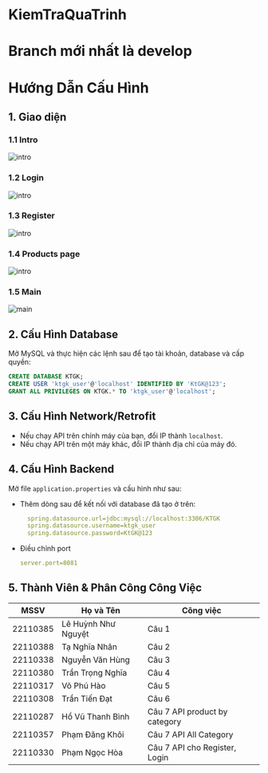 # KiemTraQuaTrinh

# Branch mới nhất là develop
# Hướng Dẫn Cấu Hình

## 1. Giao diện 

### 1.1 Intro

![intro](./image/Readme/intro.jpg)

### 1.2 Login

![intro](./image/Readme/login.jpg)

### 1.3 Register

![intro](./image/Readme/register.jpg)

### 1.4 Products page

![intro](./image/Readme/products_page.jpg)

### 1.5 Main

![main](./image/Readme/main.jpg)

## 2. Cấu Hình Database
Mở MySQL và thực hiện các lệnh sau để tạo tài khoản, database và cấp quyền:

```sql
CREATE DATABASE KTGK;
CREATE USER 'ktgk_user'@'localhost' IDENTIFIED BY 'KtGK@123';
GRANT ALL PRIVILEGES ON KTGK.* TO 'ktgk_user'@'localhost';
```

## 3. Cấu Hình Network/Retrofit
- Nếu chạy API trên chính máy của bạn, đổi IP thành `localhost`.
- Nếu chạy API trên một máy khác, đổi IP thành địa chỉ của máy đó.

## 4. Cấu Hình Backend
Mở file `application.properties` và cấu hình như sau:
- Thêm dòng sau để kết nối với database đã tạo ở trên:
  ```yaml
    spring.datasource.url=jdbc:mysql://localhost:3306/KTGK
    spring.datasource.username=ktgk_user
    spring.datasource.password=KtGK@123
  ```
- Điều chỉnh port

  ```yaml
  server.port=8081
  ```

## 5. Thành Viên & Phân Công Công Việc

| MSSV | Họ và Tên | Công việc |
|------|-----------|-----------|
| 22110385 | Lê Huỳnh Như Nguyệt | Câu 1 |
| 22110388 | Tạ Nghĩa Nhân | Câu 2 |
| 22110338 | Nguyễn Văn Hùng | Câu 3 |
| 22110380 | Trần Trọng Nghĩa | Câu 4 |
| 22110317 | Võ Phú Hào | Câu 5 |
| 22110308 | Trần Tiến Đạt | Câu 6 |
| 22110287 | Hồ Vũ Thanh Bình | Câu 7 API product by category|
| 22110357 | Phạm Đăng Khôi | Câu 7 API All Category|
| 22110330 | Phạm Ngọc Hòa | Câu 7 API cho Register, Login |